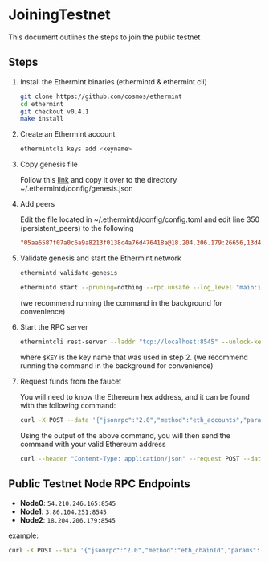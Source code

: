 <!--
order: 5
-->

# JoiningTestnet

This document outlines the steps to join the public testnet

## Steps

1. Install the Ethermint binaries (ethermintd & ethermint cli)

    ```bash
    git clone https://github.com/cosmos/ethermint
    cd ethermint
    git checkout v0.4.1
    make install
    ```

2. Create an Ethermint account

    ```bash
    ethermintcli keys add <keyname>
    ```

3. Copy genesis file

    Follow this [link](https://gist.github.com/araskachoi/43f86f3edff23729b817e8b0bb86295a) and copy it over to the directory ~/.ethermintd/config/genesis.json

4. Add peers

    Edit the file located in ~/.ethermintd/config/config.toml and edit line 350 (persistent_peers) to the following

    ```toml
    "05aa6587f07a0c6a9a8213f0138c4a76d476418a@18.204.206.179:26656,13d4a1c16d1f427988b7c499b6d150726aaf3aa0@3.86.104.251:26656,a00db749fa51e485c8376276d29d599258052f3e@54.210.246.165:26656"
    ```

5. Validate genesis and start the Ethermint network

    ```bash
    ethermintd validate-genesis

    ethermintd start --pruning=nothing --rpc.unsafe --log_level "main:info,state:info,mempool:info" --trace
    ```

    (we recommend running the command in the background for convenience)

6. Start the RPC server

    ```bash
    ethermintcli rest-server --laddr "tcp://localhost:8545" --unlock-key $KEY --chain-id etherminttestnet-777 --trace --rpc-api "web3,eth,net"
    ```

    where `$KEY` is the key name that was used in step 2.
    (we recommend running the command in the background for convenience)

7. Request funds from the faucet

    You will need to know the Ethereum hex address, and it can be found with the following command:

    ```bash
    curl -X POST --data '{"jsonrpc":"2.0","method":"eth_accounts","params":[],"id":1}' -H "Content-Type: application/json" http://localhost:8545
    ```

    Using the output of the above command, you will then send the command with your valid Ethereum address

    ```bash
    curl --header "Content-Type: application/json" --request POST --data '{"address":"0xYourEthereumHexAddress"}' 3.95.21.91:3000
    ```

## Public Testnet Node RPC Endpoints

- **Node0**: `54.210.246.165:8545`
- **Node1**: `3.86.104.251:8545`
- **Node2**: `18.204.206.179:8545`

example:

```bash
curl -X POST --data '{"jsonrpc":"2.0","method":"eth_chainId","params":[],"id":1}' -H "Content-Type: application/json" 54.210.246.165:8545
```
